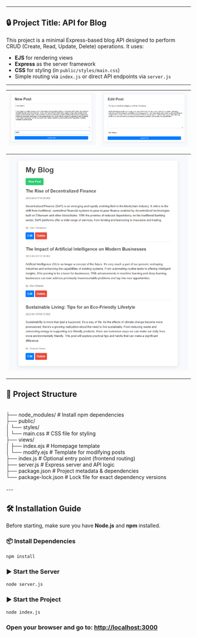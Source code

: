 
---

## 🔒 Project Title: **API for Blog**

This project is a minimal Express-based blog API designed to perform CRUD (Create, Read, Update, Delete) operations. It uses:

- **EJS** for rendering views
- **Express** as the server framework
- **CSS** for styling (in `public/styles/main.css`)
- Simple routing via `index.js` or direct API endpoints via `server.js`
---

| ![New Post](/bs1.png) | ![Edit Post](/bs2.png) |
|---------------------------|---------------------------|

| ![Blog Page](/bs3.png) | 
|---------------------------|

---
## 📁 Project Structure<br>
<br>
├── node_modules/ # Install npm dependencies<br>
├── public/<br>
│ └── styles/<br>
│ └── main.css # CSS file for styling<br>
├── views/<br>
│ ├── index.ejs # Homepage template<br>
│ └── modify.ejs # Template for modifying posts<br>
├── index.js # Optional entry point (frontend routing)<br>
├── server.js # Express server and API logic<br>
├── package.json # Project metadata & dependencies<br>
└── package-lock.json # Lock file for exact dependency versions<br>
<br>
---

## 🛠 Installation Guide

Before starting, make sure you have **Node.js** and **npm** installed.

### 📦 Install Dependencies

```bash
npm install
```

### ▶️ Start the Server

```bash
node server.js

```

### ▶️ Start the Project

```bash
node index.js

```

### Open your browser and go to: [http://localhost:3000](http://localhost:3000)
